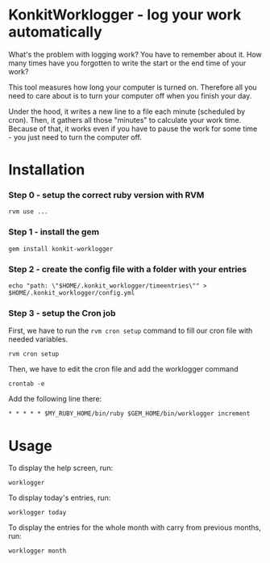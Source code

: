 # KonkitWorklogger - log your work automatically

What's the problem with logging work? You have to remember about it.
How many times have you forgotten to write the start or the end time of your work?

This tool measures how long your computer is turned on. 
Therefore all you need to care about is to turn your computer off when you finish your day.

Under the hood, it writes a new line to a file each minute (scheduled by cron).
Then, it gathers all those "minutes" to calculate your work time.
Because of that, it works even if you have to pause the work for some time - you just need to turn the computer off.


# Installation

### Step 0 - setup the correct ruby version with RVM

```
rvm use ...
```

### Step 1 - install the gem

```
gem install konkit-worklogger
```


### Step 2 - create the config file with a folder with your entries
```
echo "path: \"$HOME/.konkit_worklogger/timeentries\"" > $HOME/.konkit_worklogger/config.yml
```

### Step 3 - setup the Cron job
First, we have to run the `rvm cron setup` command to fill our cron file with needed variables.

```
rvm cron setup 
```

Then, we have to edit the cron file and add the worklogger command

```
crontab -e
```

Add the following line there:


```
* * * * * $MY_RUBY_HOME/bin/ruby $GEM_HOME/bin/worklogger increment
```


# Usage 
To display the help screen, run:
```
worklogger
```

To display today's entries, run:
```
worklogger today
```

To display the entries for the whole month with carry from previous months, run: 
```
worklogger month
```
